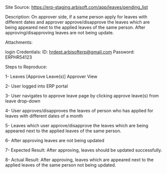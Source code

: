 Site Source: https://erp-staging.arbisoft.com/app/leaves/pending_list

Description: On approver side, if a same person apply for leaves with different dates and approver approve/disapprove the leaves which are being appeared next to the applied leaves of the same person. After approving/disapproving leaves are not being update.

Attachments:



login Credentials:
ID: hrdept.arbisofterp@gmail.com
Password: ERPHR54123

Steps to Reproduce:

1- Leaves [Approve Leave(s)] Approver View

2- User logged into ERP portal

3- User navigates to approve leave page by clicking approve leave(s) from leave drop-down

4- User approves/disapproves the leaves of person who has applied for leaves with different dates of a month

5- Leaves which user approve/disapprove the leaves which are being appeared next to the applied leaves of the same person.

6- After approving leaves are not being updated

7- Expected Result: After approving, leaves should be updated successfully.

8- Actual Result: After approving, leaves which are appeared next to the applied leaves of the same person not being updated.
